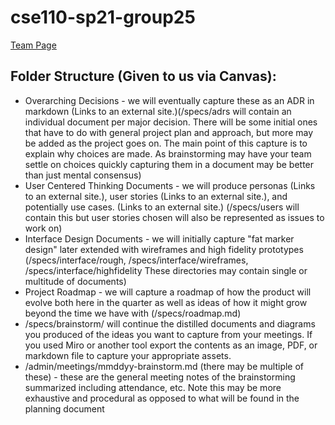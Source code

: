# cse110-sp21-group25

[Team Page](admin/team.md)


## Folder Structure (Given to us via Canvas):
- Overarching Decisions - we will eventually capture these as an ADR in markdown  (Links to an external site.)(/specs/adrs will contain an individual document per major decision.  There will be some initial ones that have to do with general project plan and approach, but more may be added as the project goes on.  The main point of this capture is to explain why choices are made.  As brainstorming may have your team settle on choices quickly capturing them in a document may be better than just mental consensus) 
- User Centered Thinking Documents - we will produce personas (Links to an external site.), user stories (Links to an external site.), and potentially use cases. (Links to an external site.) (/specs/users will contain this but user stories chosen will also be represented as issues to work on)
- Interface Design Documents - we will initially capture "fat marker design" later extended with wireframes and high fidelity prototypes (/specs/interface/rough, /specs/interface/wireframes, /specs/interface/highfidelity  These directories may contain single or multitude of documents)
- Project Roadmap - we will capture a roadmap of how the product will evolve both here in the quarter as well as ideas of how it might grow beyond the time we have with  (/specs/roadmap.md)
- /specs/brainstorm/ will continue the distilled documents and diagrams you produced of the ideas you want to capture from your meetings.  If you used Miro or another tool export the contents as an image, PDF, or markdown file to capture your appropriate assets.
- /admin/meetings/mmddyy-brainstorm.md (there may be multiple of these)  - these are the general meeting notes of the brainstorming summarized including attendance, etc.  Note this may be more exhaustive and procedural as opposed to what will be found in the planning document